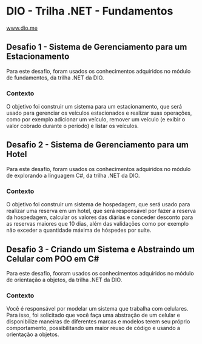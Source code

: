 # DIO - Trilha .NET - Fundamentos
www.dio.me

## Desafio 1 - Sistema de Gerenciamento para um Estacionamento
Para este desafio, foram usados os conhecimentos adquiridos no módulo de fundamentos, da trilha .NET da DIO.

### Contexto
O objetivo foi construir um sistema para um estacionamento, que será usado para gerenciar os veículos estacionados e realizar suas operações, como por exemplo adicionar um veículo, remover um veículo (e exibir o valor cobrado durante o período) e listar os veículos.

## Desafio 2 - Sistema de Gerenciamento para um Hotel
Para este desafio, foram usados os conhecimentos adquiridos no módulo de explorando a linguagem C#, da trilha .NET da DIO.

### Contexto
O objetivo foi construir um sistema de hospedagem, que será usado para realizar uma reserva em um hotel, que será responsável por fazer a reserva da hospedagem, calcular os valores das diárias e conceder desconto para as reservas maiores que 10 dias, além das validações como por exemplo não exceder a quantidade máxima de hóspedes por suíte.

## Desafio 3 - Criando um Sistema e Abstraindo um Celular com POO em C#
Para este desafio, fooram usados os conhecimentos adquiridos no módulo de orientação a objetos, da trilha .NET da DIO.

### Contexto
Você é responsável por modelar um sistema que trabalha com celulares. Para isso, foi solicitado que você faça uma abstração de um celular e disponibilize maneiras de diferentes marcas e modelos terem seu próprio comportamento, possibilitando um maior reuso de código e usando a orientação a objetos.

